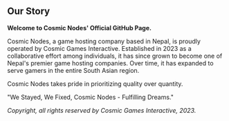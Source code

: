 ## Our Story

**Welcome to Cosmic Nodes' Official GitHub Page.**

Cosmic Nodes, a game hosting company based in Nepal, is proudly operated by Cosmic Games Interactive. Established in 2023 as a collaborative effort among individuals, it has since grown to become one of Nepal's premier game hosting companies. Over time, it has expanded to serve gamers in the entire South Asian region.

Cosmic Nodes takes pride in prioritizing quality over quantity. 

"We Stayed, We Fixed, Cosmic Nodes - Fulfilling Dreams."

*Copyright, all rights reserved by Cosmic Games Interactive, 2023.*
